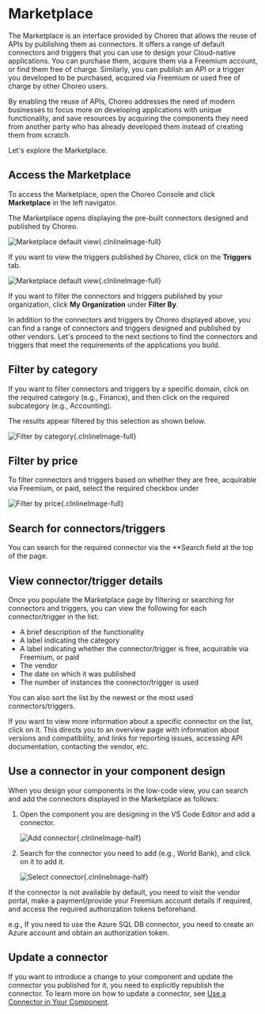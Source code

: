 # Marketplace

The Marketplace is an interface provided by Choreo that allows the reuse of APIs by publishing them as connectors. It offers a range of default connectors and triggers that you can use to design your Cloud-native applications. You can purchase them, acquire them via a Freemium account, or find them free of charge. Similarly, you can publish an API or a trigger you developed to be purchased, acquired via Freemium or used free of charge by other Choreo users.

By enabling the reuse of APIs, Choreo addresses the need of modern businesses to focus more on developing applications with unique functionality, and save resources by acquiring the components they need from another party who has already developed them instead of creating them from scratch.

Let's explore the Marketplace.

## Access the Marketplace

To access the Marketplace, open the Choreo Console and click **Marketplace** in the left navigator.

The Marketplace opens displaying the pre-built connectors designed and published by Choreo. 

![Marketplace default view](assets/img/marketplace/marketplace-default-view.png){.cInlineImage-full}

If you want to view the triggers published by Choreo, click on the **Triggers** tab.

![Marketplace default view](assets/img/marketplace/choreo-triggers.png){.cInlineImage-full}

If you want to filter the connectors and triggers published by your organization, click **My Organization** under **Filter By**.

In addition to the connectors and triggers by Choreo displayed above, you can find a range of connectors and triggers designed and published by other vendors. Let's proceed to the next sections to find the connectors and triggers that meet the requirements of the applications you build.


## Filter by category

If you want to filter connectors and triggers by a specific domain, click on the required category (e.g., Finance), and then click on the required subcategory (e.g., Accounting).

The results appear filtered by this selection as shown below.

![Filter by category](assets/img/marketplace/filter-by-category.png){.cInlineImage-full}

## Filter by price

To filter connectors and triggers based on whether they are free, acquirable via Freemium, or paid, select the required checkbox under

![Filter by price](assets/img/marketplace/filter-by-price.png){.cInlineImage-full}

## Search for connectors/triggers

You can search for the required connector via the **Search field at the top of the page.

## View connector/trigger details

Once you populate the Marketplace page by filtering or searching for connectors and triggers, you can view the following for each connector/trigger in the list:

- A brief description of the functionality
- A label indicating the category
- A label indicating whether the connector/trigger is free, acquirable via Freemium, or paid
- The vendor
- The date on which it was published
- The number of instances the connector/trigger is used

You can also sort the list by the newest or the most used connectors/triggers.

If you want to view more information about a specific connector on the list, click on it. This directs you to an overview page with information about versions and compatibility, and links for reporting issues, accessing API documentation, contacting the vendor, etc.

## Use a connector in your component design

When you design your components in the low-code view, you can search and add the connectors displayed in the Marketplace as follows:

1. Open the component you are designing in the VS Code Editor and add a connector.

   ![Add connector](assets/img/marketplace/add-connector.png){.cInlineImage-half}

2. Search for the connector you need to add (e.g., World Bank), and click on it to add it.

   ![Select connector](assets/img/marketplace/select-connector.png){.cInlineImage-half}

If the connector is not available by default, you need to visit the vendor portal, make a payment/provide your Freemium account details if required, and access the required authorization tokens beforehand.

e.g., If you need to use the Azure SQL DB connector, you need to create an Azure account and obtain an authorization token.

## Update a connector 

If you want to introduce a change to your component and update the connector you published for it, you need to explicitly republish the connector. To learn more on how to update a connector, see [Use a Connector in Your Component](references/use-a-connector-in-your-component.md).